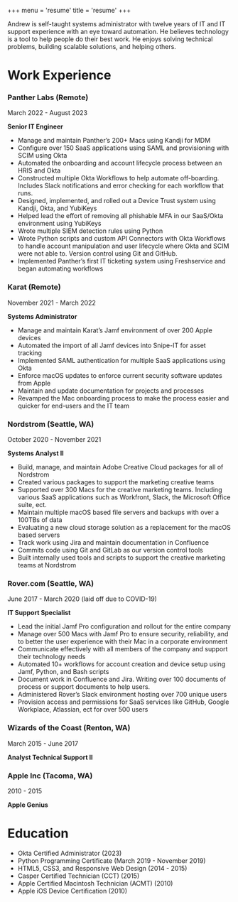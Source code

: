 +++
menu = 'resume'
title = 'resume'
+++

Andrew is self-taught systems administrator with twelve years of IT and IT support experience with an eye toward automation. He believes technology is a tool to help people do their best work. He enjoys solving technical problems, building scalable solutions, and helping others.

# Work Experience

### Panther Labs (Remote)

March 2022 - August 2023

**Senior IT Engineer**

- Manage and maintain Panther’s 200+ Macs using Kandji for MDM
- Configure over 150 SaaS applications using SAML and provisioning with SCIM using Okta
- Automated the onboarding and account lifecycle process between an HRIS and Okta
- Constructed multiple Okta Workflows to help automate off-boarding. Includes Slack notifications and error checking for each workflow that runs.
- Designed, implemented, and rolled out a Device Trust system using Kandji, Okta, and YubiKeys
- Helped lead the effort of removing all phishable MFA in our SaaS/Okta environment using YubiKeys
- Wrote multiple SIEM detection rules using Python
- Wrote Python scripts and custom API Connectors with Okta Workflows to handle account
manipulation and user lifecycle where Okta and SCIM were not able to. Version control using Git and
GitHub.
- Implemented Panther’s first IT ticketing system using Freshservice and began automating workflows

### Karat (Remote)

November 2021 - March 2022

**Systems Administrator**

- Manage and maintain Karat’s Jamf environment of over 200 Apple devices
- Automated the import of all Jamf devices into Snipe-IT for asset tracking
- Implemented SAML authentication for multiple SaaS applications using Okta
- Enforce macOS updates to enforce current security software updates from Apple
- Maintain and update documentation for projects and processes
- Revamped the Mac onboarding process to make the process easier and quicker for end-users and
the IT team

### Nordstrom (Seattle, WA)

October 2020 - November 2021

**Systems Analyst II**

- Build, manage, and maintain Adobe Creative Cloud packages for all of Nordstrom
- Created various packages to support the marketing creative teams
- Supported over 300 Macs for the creative marketing teams. Including various SaaS applications such
as Workfront, Slack, the Microsoft Office suite, ect.
- Maintain multiple macOS based file servers and backups with over a 100TBs of data
- Evaluating a new cloud storage solution as a replacement for the macOS based servers
- Track work using Jira and maintain documentation in Confluence
- Commits code using Git and GitLab as our version control tools
- Built internally used tools and scripts to support the creative marketing teams at Nordstrom

### Rover.com (Seattle, WA)

June 2017 - March 2020 (laid off due to COVID-19)

**IT Support Specialist**

- Lead the initial Jamf Pro configuration and rollout for the entire company
- Manage over 500 Macs with Jamf Pro to ensure security, reliability, and to better the user experience
with their Mac in a corporate environment
- Communicate effectively with all members of the company and support their technology needs
- Automated 10+ workflows for account creation and device setup using Jamf, Python, and Bash scripts
- Document work in Confluence and Jira. Writing over 100 documents of process or support
documents to help users.
- Administered Rover’s Slack environment hosting over 700 unique users
- Provision access and permissions for SaaS services like GitHub, Google Workplace, Atlassian, ect for
over 500 users

### Wizards of the Coast (Renton, WA)

March 2015 - June 2017

**Analyst Technical Support II**

### Apple Inc (Tacoma, WA)

2010 - 2015

**Apple Genius**

# Education

- Okta Certified Administrator (2023)
- Python Programming Certificate (March 2019 - November 2019)
- HTML5, CSS3, and Responsive Web Design (2014 - 2015)
- Casper Certified Technician (CCT) (2015)
- Apple Certified Macintosh Technician (ACMT) (2010)
- Apple iOS Device Certification (2010)